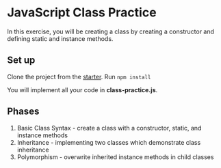 # JavaScript Class Practice

In this exercise, you will be creating a class by creating a constructor and
defining static and instance methods.

## Set up

Clone the project from the [starter]. Run `npm install`

You will implement all your code in **class-practice.js**.

## Phases

1. Basic Class Syntax - create a class with a constructor, static, and instance
   methods
2. Inheritance - implementing two classes which demonstrate class inheritance
3. Polymorphism - overwrite inherited instance methods in child classes

[starter]: https://github.com/appacademy/practice-for-week-04-class-practice